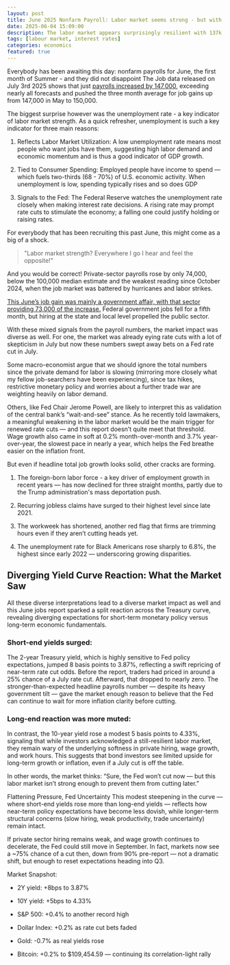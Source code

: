 ```yaml
---
layout: post
title: June 2025 Nonfarm Payroll: Labor market seems strong - but with some caveats
date: 2025-06-04 15:09:00
description: The labor market appears surprisingly resilient with 137k jobs added - beating expectations. But not all is as good as it seems
tags: [labour market, interest rates]
categories: economics
featured: true
---
```

Everybody has been awaiting this day: nonfarm payrolls for June, the first month of Summer - and they did not disappoint 
The Job data released on July 3rd 2025 shows that just <a href="https://www.bloomberg.com/news/articles/2025-07-03/us-jobs-report-june-2025-key-takeaways-on-employment-payrolls">payrolls increased by 147,000</a>, exceeding nearly all forecasts and pushed the three month average for job gains up from 147,000 in May to 150,000.

The biggest surprise however was the unemployment rate - a key indicator of labor market strength. As a quick refresher, unemployment is such a key indicator for three main reasons:

1. Reflects Labor Market Utilization:
A low unemployment rate means most people who want jobs have them, suggesting high labor demand and economic momentum and is thus a good indicator of GDP growth.

2. Tied to Consumer Spending:
Employed people have income to spend — which fuels two-thirds (68 - 70%) of U.S. economic activity. When unemployment is low, spending typically rises and so does GDP

3. Signals to the Fed:
The Federal Reserve watches the unemployment rate closely when making interest rate decisions. A rising rate may prompt rate cuts to stimulate the economy; a falling one could justify holding or raising rates.

For everybody that has been recruiting this past June, this might come as a big of a shock. 

> "Labor market strength? Everywhere I go I hear and feel the opposite!" 

And you would be correct! Private-sector payrolls rose by only 74,000, below the 100,000 median estimate and the weakest reading since October 2024, when the job market was battered by hurricanes and labor strikes. 

<a href = "https://www.bloomberg.com/news/articles/2025-07-03/us-jobs-report-june-2025-key-takeaways-on-employment-payrolls" > This June’s job gain was mainly a government affair, with that sector providing 73,000 of the increase.</a> Federal government jobs fell for a fifth month, but hiring at the state and local level propelled the public sector.

With these mixed signals from the payroll numbers, the market impact was diverse as well. For one, the market was already eying rate cuts with a lot of skepticism in July but now these numbers swept away bets on a Fed rate cut in July. 

Some macro-economist argue that we should ignore the total numbers since the private demand for labor is slowing (mirroring more closely what my fellow job-searchers have been experiencing), since tax hikes, restrictive monetary policy and worries about a further trade war are weighting heavily on labor demand.


Others, like Fed Chair Jerome Powell, are likely to interpret this as validation of the central bank’s “wait-and-see” stance. As he recently told lawmakers, a meaningful weakening in the labor market would be the main trigger for renewed rate cuts — and this report doesn’t quite meet that threshold. Wage growth also came in soft at 0.2% month-over-month and 3.7% year-over-year, the slowest pace in nearly a year, which helps the Fed breathe easier on the inflation front.


But even if headline total job growth looks solid, other cracks are forming.

1. The foreign-born labor force - a key driver of employment growth in recent years — has now declined for three straight months, partly due to the Trump administration's mass deportation push.

2. Recurring jobless claims have surged to their highest level since late 2021.

3. The workweek has shortened, another red flag that firms are trimming hours even if they aren’t cutting heads yet.

4. The unemployment rate for Black Americans rose sharply to 6.8%, the highest since early 2022 — underscoring growing disparities.

## Diverging Yield Curve Reaction: What the Market Saw
All these diverse interpretations lead to a diverse market impact as well and this June jobs report sparked a split reaction across the Treasury curve, revealing diverging expectations for short-term monetary policy versus long-term economic fundamentals.

### Short-end yields surged:
The 2-year Treasury yield, which is highly sensitive to Fed policy expectations, jumped 8 basis points to 3.87%, reflecting a swift repricing of near-term rate cut odds. Before the report, traders had priced in around a 25% chance of a July rate cut. Afterward, that dropped to nearly zero. The stronger-than-expected headline payrolls number — despite its heavy government tilt — gave the market enough reason to believe that the Fed can continue to wait for more inflation clarity before cutting.

### Long-end reaction was more muted:
In contrast, the 10-year yield rose a modest 5 basis points to 4.33%, signaling that while investors acknowledged a still-resilient labor market, they remain wary of the underlying softness in private hiring, wage growth, and work hours. This suggests that bond investors see limited upside for long-term growth or inflation, even if a July cut is off the table.

In other words, the market thinks: “Sure, the Fed won’t cut now — but this labor market isn’t strong enough to prevent them from cutting later.”

Flattening Pressure, Fed Uncertainty
This modest steepening in the curve — where short-end yields rose more than long-end yields — reflects how near-term policy expectations have become less dovish, while longer-term structural concerns (slow hiring, weak productivity, trade uncertainty) remain intact.

If private sector hiring remains weak, and wage growth continues to decelerate, the Fed could still move in September. In fact, markets now see a ~75% chance of a cut then, down from 90% pre-report — not a dramatic shift, but enough to reset expectations heading into Q3.

Market Snapshot:
- 2Y yield: +8bps to 3.87%

- 10Y yield: +5bps to 4.33%

- S&P 500: +0.4% to another record high

- Dollar Index: +0.2% as rate cut bets faded

- Gold: -0.7% as real yields rose

- Bitcoin: +0.2% to $109,454.59 — continuing its correlation-light rally


